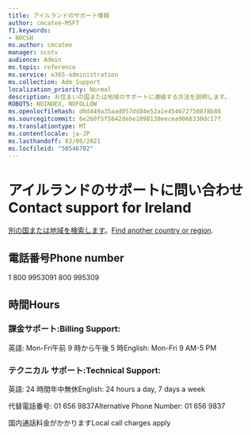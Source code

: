 ```yaml
---
title: アイルランドのサポート情報
author: cmcatee-MSFT
f1.keywords:
- NOCSH
ms.author: cmcatee
manager: scotv
audience: Admin
ms.topic: reference
ms.service: o365-administration
ms.collection: Adm_Support
localization_priority: Normal
description: お住まいの国または地域のサポートに連絡する方法を説明します。
ROBOTS: NOINDEX, NOFOLLOW
ms.openlocfilehash: d0d449a35aad057dd84e52a1e454672750878b88
ms.sourcegitcommit: 6e260f5f5842debe1098138eecea9068330dc17f
ms.translationtype: MT
ms.contentlocale: ja-JP
ms.lasthandoff: 03/08/2021
ms.locfileid: "50546702"
---
```

# <a name="contact-support-for-ireland"></a><span data-ttu-id="143e1-103">アイルランドのサポートに問い合わせ</span><span class="sxs-lookup"><span data-stu-id="143e1-103">Contact support for Ireland</span></span>

<span data-ttu-id="143e1-104">[別の国または地域を検索します](../contact-support-for-business-products.md)。</span><span class="sxs-lookup"><span data-stu-id="143e1-104">[Find another country or region](../contact-support-for-business-products.md).</span></span>

## <a name="phone-number"></a><span data-ttu-id="143e1-105">電話番号</span><span class="sxs-lookup"><span data-stu-id="143e1-105">Phone number</span></span>
<span data-ttu-id="143e1-106">1 800 995309</span><span class="sxs-lookup"><span data-stu-id="143e1-106">1 800 995309</span></span>

## <a name="hours"></a><span data-ttu-id="143e1-107">時間</span><span class="sxs-lookup"><span data-stu-id="143e1-107">Hours</span></span>
### <a name="billing-support"></a><span data-ttu-id="143e1-108">課金サポート:</span><span class="sxs-lookup"><span data-stu-id="143e1-108">Billing Support:</span></span>

<span data-ttu-id="143e1-109">英語: Mon-Fri午前 9 時から午後 5 時</span><span class="sxs-lookup"><span data-stu-id="143e1-109">English: Mon-Fri 9 AM-5 PM</span></span>

### <a name="technical-support"></a><span data-ttu-id="143e1-110">テクニカル サポート:</span><span class="sxs-lookup"><span data-stu-id="143e1-110">Technical Support:</span></span>

<span data-ttu-id="143e1-111">英語: 24 時間年中無休</span><span class="sxs-lookup"><span data-stu-id="143e1-111">English: 24 hours a day, 7 days a week</span></span>

<span data-ttu-id="143e1-112">代替電話番号: 01 656 9837</span><span class="sxs-lookup"><span data-stu-id="143e1-112">Alternative Phone Number: 01 656 9837</span></span>

<span data-ttu-id="143e1-113">国内通話料金がかかります</span><span class="sxs-lookup"><span data-stu-id="143e1-113">Local call charges apply</span></span>
